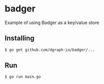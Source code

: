 # badger

Example of using Badger as a key/value store

## Installing
```sh
$ go get github.com/dgraph-io/badger/...
```

## Run
```sh
$ go run main.go
```
